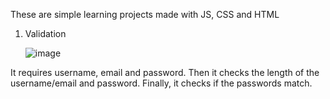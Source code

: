These are simple learning projects made with JS, CSS and HTML

1) Validation
   
	![image](https://github.com/dariiakurilenko/learning-projects/assets/113102018/9314ffd8-2ada-4749-b1d0-d9704f880b0f)

It requires username, email and password. Then it checks the length of the username/email and password. Finally, it checks if the passwords match.

